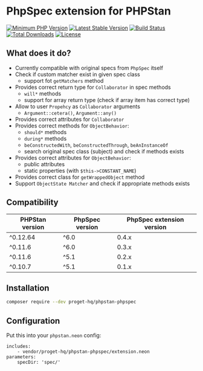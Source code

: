 # PhpSpec extension for PHPStan

[![Minimum PHP Version](https://img.shields.io/badge/php-%3E%3D%207.1-8892BF.svg)](https://php.net/)
[![Latest Stable Version](https://img.shields.io/packagist/v/proget-hq/phpstan-phpspec.svg)](https://packagist.org/packages/proget-hq/phpstan-phpspec)
[![Build Status](https://travis-ci.org/proget-hq/phpstan-phpspec.svg?branch=master)](https://travis-ci.org/proget-hq/phpstan-phpspec)
[![Total Downloads](https://poser.pugx.org/proget-hq/phpstan-phpspec/downloads.svg)](https://packagist.org/packages/proget-hq/phpstan-phpspec)
[![License](https://poser.pugx.org/proget-hq/phpstan-phpspec/license.svg)](https://packagist.org/packages/proget-hq/phpstan-phpspec)

## What does it do?

* Currently compatible with original specs from `PhpSpec` itself
* Check if custom matcher exist in given spec class
  * support fot `getMatchers` method 
* Provides correct return type for `Collaborator` in spec methods
  * `will*` methods
  * support for array return type (check if array item has correct type)
* Allow to user `Propehcy` as `Collaborator` arguments
  * `Argument::cetera()`, `Argument::any()`
* Provides correct attributes for `Collaborator`
* Provides correct methods for `ObjectBehavior`:
  * `should*` methods
  * `during*` methods
  * `beConstructedWith`, `beConstructedThrough`, `beAnInstanceOf`
  * search original spec class (subject) and check if methods exists
* Provides correct attributes for `ObjectBehavior`:
  * public attributes
  * static properties (with `$this->CONSTANT_NAME`)
* Provides correct class for `getWrappedObject` method
* Support `ObjectState Matcher` and check if appropriate methods exists


## Compatibility

| PHPStan version | PhpSpec version | PhpSpec extension version |
| --------------- | --------------- | ------------------------- |
| ^0.12.64        | ^6.0            | 0.4.x                     |
| ^0.11.6         | ^6.0            | 0.3.x                     |
| ^0.11.6         | ^5.1            | 0.2.x                     |
| ^0.10.7         | ^5.1            | 0.1.x                     |


## Installation

```sh
composer require --dev proget-hq/phpstan-phpspec
```

## Configuration

Put this into your `phpstan.neon` config:

```neon
includes:
	- vendor/proget-hq/phpstan-phpspec/extension.neon
parameters:
    specDir: 'spec/'
```
